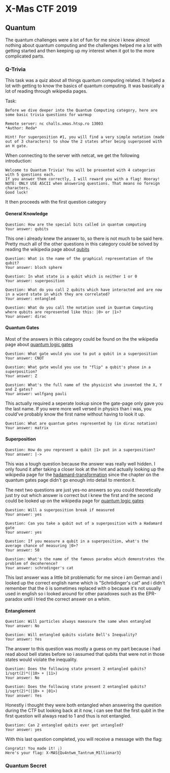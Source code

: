 # X-Mas CTF 2019

## Quantum

The quantum challenges were a lot of fun for me since i knew almost nothing about quantum computing and the challenges helped me
a lot with getting started and then keeping up my interest when it got to the more complicated parts.

### Q-Trivia
This task was a quiz about all things quantum computing related. It helped a lot with getting to know the basics of quantum computing. It was basically a lot of reading through wikipedia pages.

Task:

```
Before we dive deeper into the Quantum Computing category, here are some basic trivia questions for warmup

Remote server: nc challs.xmas.htsp.ro 13003
*Author: Reda*

Hint! For superposition #1, you will find a very simple notation (made out of 3 characters) to show the 2 states after being superposed with an H gate.
```

When connecting to the server with netcat, we get the following introduction:

```
Welcome to Quantum Trivia! You will be presented with 4 categories with 5 questions each.
If you answer them correctly, I will reward you with a flag! Hooray!
NOTE: ONLY USE ASCII when answering questions. That means no foreign characters.
Good luck!
```

It then proceeds  with the first question category

#### General Knowledge

```
Question: How are the special bits called in quantum computing
Your answer: qubits
```
This one i already knew the answer to, so there is not much to be said here.
Pretty much all of the other questions in this category could be solved by reading the wikipedia page about [qubits](https://en.wikipedia.org/wiki/Qubit)
```
Question: What is the name of the graphical representation of the qubit?
Your answer: bloch sphere

Question: In what state is a qubit which is neither 1 or 0
Your answer: superposition

Question: What do you call 2 qubits which have interacted and are now in a wierd state in which they are correlated?
Your answer: entangled

Question: What do you call the notation used in Quantum Computing where qubits are represented like this: |0> or |1>?
Your answer: dirac
```

#### Quantum Gates

Most of the answers in this category could be found on the the wikipedia page about [quantum logic gates](https://en.wikipedia.org/wiki/Quantum_logic_gate)

```
Question: What gate would you use to put a qubit in a superposition
Your answer: CNOT

Question: What gate would you use to "flip" a qubit's phase in a superposition?
Your answer: Z

Question: What's the full name of the physicist who invented the X, Y and Z gates?
Your answer: wolfgang pauli
```
This actually required a seperate lookup since the gate-page only gave you the last name. If you were more well versed in physics than i was, you could've probably know the first name without having to look it up.

```
Question: What are quantum gates represented by (in dirac notation)
Your answer: matrix
```

#### Superposition

```
Question: How do you represent a qubit |1> put in a superposition?
Your answer: |->
```
This was a tough question because the answer was really well hidden. I only found it after taking a closer look at the hint and actually looking up the wikipedia page for the [hadamard-transformation](https://en.wikipedia.org/wiki/Hadamard_transform#Quantum_computing_applications) since the chapter on the quantum gates page didn't go enough into detail to mention it.

The next two questions are just yes-no answers so you could theoretically just try out which answer is correct but i knew the first and the second could be looked up on the wikipedia page for [quantum logic gates](https://en.wikipedia.org/wiki/Quantum_logic_gate)

```
Question: Will a superposition break if measured
Your answer: yes

Question: Can you take a qubit out of a superposition with a Hadamard gate
Your answer: yes

Question: If you measure a qubit in a superposition, what's the average chance of measuring |0>?
Your answer: 50

Question: What's the name of the famous paradox which demonstrates the problem of decoherence?
Your answer: schrodinger's cat
```
This last answer was a little bit problematic for me since i am German and i looked up the correct english name which is
"Schrödinger's cat" and i didn't remember that the ö is sometimes replaced with o because it's not usually used in english so i looked around for other paradoxes such as the EPR-paradox until i tried the correct answer on a whim.

#### Entanglement

```
Question: Will particles always maeasure the same when entangled
Your answer: No

Question: Will entangled qubits violate Bell's Inequality?
Your answer: Yes
```
The answer to this question was mostly a guess on my part because i had read about bell states before so i assumed that qubits that were not in those states would violate the inequality.

```
Question: Does the following state present 2 entangled qubits? 1/sqrt(2)*(|10> + |11>)
Your answer: No

Question: Does the following state present 2 entangled qubits? 1/sqrt(2)*(|10> + |01>)
Your answer: Yes
```
Honestly i thought they were both entangled when answering the question during the CTF but looking back at it now, i can see
that the first qubit in the first question will always read to 1 and thus is not entangled.

```
Question: Can 2 entangled qubits ever get untangled?
Your answer: yes
```

With this last question completed, you will receive a message with the flag:

```
Congratz! You made it! ;)
Here's your flag: X-MAS{Qu4ntwm_Tantrum_M1llionar3}
```

### Quantum Secret
